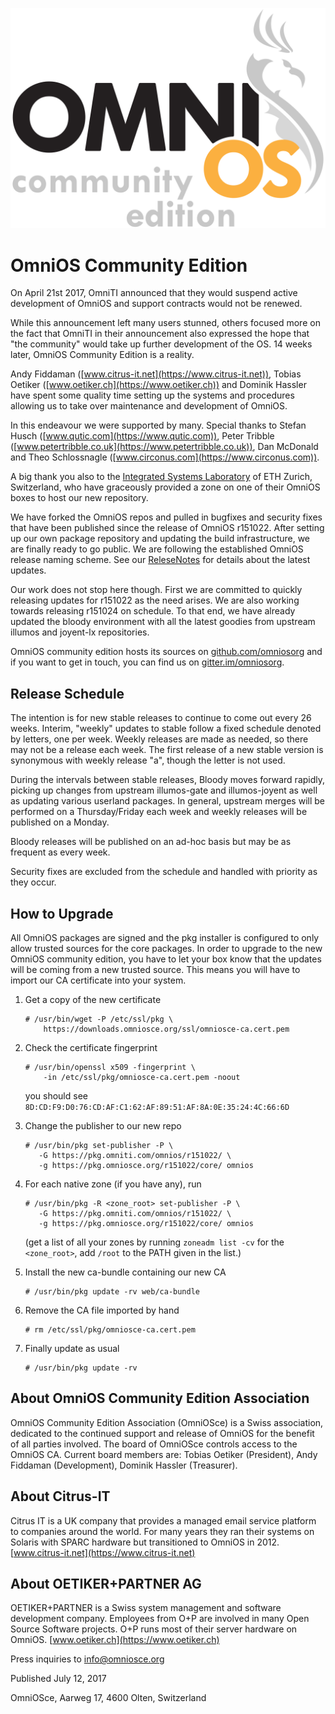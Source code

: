![Image](OmniOSce_logo.svg)

# ​OmniOS Community Edition


On April 21st 2017, OmniTI announced that they would suspend active
development of OmniOS and support contracts would not be renewed.


While this announcement left many users stunned, others focused more on the
fact that OmniTI in their announcement also expressed the hope that "the
community" would take up further development of the OS.  14 weeks later,
OmniOS Community Edition is a reality.


Andy Fiddaman ([www.citrus-it.net](https://www.citrus-it.net)), Tobias
Oetiker ([www.oetiker.ch](https://www.oetiker.ch)) and Dominik Hassler have
spent some quality time setting up the systems and procedures allowing us to
take over maintenance and development of OmniOS.  

In this endeavour we were
supported by many.  Special thanks to Stefan Husch
([www.qutic.com](https://www.qutic.com)), Peter Tribble
([www.petertribble.co.uk](https://www.petertribble.co.uk)), Dan McDonald and
Theo Schlossnagle ([www.circonus.com](https://www.circonus.com)).

A big thank you also to the [Integrated Systems Laboratory](http://www.iis.ee.ethz.ch)
of ETH Zurich, Switzerland, who have graceously provided a zone on one of
their OmniOS boxes to host our new repository. 

We have forked the OmniOS repos and pulled in bugfixes and security fixes
that have been published since the release of OmniOS r151022.  After setting
up our own package repository and updating the build infrastructure, we are
finally ready to go public.  We are following the established OmniOS release
naming scheme. See our
[ReleseNotes](https://github.com/omniosorg/omnios-build/blob/r151022/doc/ReleaseNotes.md)
for details about the latest updates.

Our work does not stop here though. First we are committed to quickly releasing updates for r151022 as the need arises. We are also working towards releasing r151024 on schedule. To that end, we have already updated the bloody environment with all the latest goodies from upstream illumos and joyent-lx repositories.


OmniOS community edition hosts its sources on
[github.com/omniosorg](https://github.com/omniosorg/) and if you want to get in touch, you can find us on
[gitter.im/omniosorg](https://gitter.im/omniosorg/Lobby).


## Release Schedule

The intention is for new stable releases to continue to come out every 26 weeks. Interim, "weekly" updates to stable follow a fixed schedule denoted by letters, one per week. Weekly releases are made as needed, so there may not be a release each week. The first release of a new stable version is synonymous with weekly release "a", though the letter is not used.

During the intervals between stable releases, Bloody moves forward rapidly, picking up changes from upstream illumos-gate and illumos-joyent as well as updating various userland packages. In general, upstream merges will be performed on a Thursday/Friday each week and weekly releases will be published on a Monday.

Bloody releases will be published on an ad-hoc basis but may be as frequent as every week.

Security fixes are excluded from the schedule and handled with priority as they occur.



## How to Upgrade

All OmniOS packages are signed and the pkg installer is configured to only allow trusted sources for the core packages. In order to upgrade to the new OmniOS community edition, you have to let your box know that the updates will be coming from a new trusted source. This means you will have to import our CA certificate into your system.


1. Get a copy of the new certificate

    ```
    # /usr/bin/wget -P /etc/ssl/pkg \
        https://downloads.omniosce.org/ssl/omniosce-ca.cert.pem
    ```

2. Check the certificate fingerprint

    ```
    # /usr/bin/openssl x509 -fingerprint \
        -in /etc/ssl/pkg/omniosce-ca.cert.pem -noout
    ```

    you should see `8D:CD:F9:D0:76:CD:AF:C1:62:AF:89:51:AF:8A:0E:35:24:4C:66:6D`


3. Change the publisher to our new repo

    ```
    # /usr/bin/pkg set-publisher -P \
       -G https://pkg.omniti.com/omnios/r151022/ \
       -g https://pkg.omniosce.org/r151022/core/ omnios
    ```

4. For each native zone (if you have any), run

    ```
    # /usr/bin/pkg -R <zone_root> set-publisher -P \
       -G https://pkg.omniti.com/omnios/r151022/ \
       -g https://pkg.omniosce.org/r151022/core/ omnios
    ```

    (get a list of all your zones by running `zoneadm list -cv` for the `<zone_root>`, add `/root` to the PATH given in the list.)


5. Install the new ca-bundle containing our new CA

    ```
    # /usr/bin/pkg update -rv web/ca-bundle
    ```

6. Remove the CA file imported by hand

    ```
    # rm /etc/ssl/pkg/omniosce-ca.cert.pem
    ```

7. Finally update as usual

    ```
    # /usr/bin/pkg update -rv
    ```

## About OmniOS Community Edition Association

OmniOS Community Edition Association (OmniOSce) is a Swiss association, dedicated to the continued support and release of OmniOS for the benefit of all parties involved. The board of OmniOSce controls access to the OmniOS CA. Current board members are: Tobias Oetiker (President), Andy Fiddaman (Development), Dominik Hassler (Treasurer).

## About Citrus-IT

Citrus IT is a UK company that provides a managed email service platform to companies around the world. For many years they ran their systems on Solaris with SPARC hardware but transitioned to OmniOS in 2012.
[www.citrus-it.net](https://www.citrus-it.net)

## About OETIKER+PARTNER AG

OETIKER+PARTNER is a Swiss system management and software development company. Employees from O+P are involved in many Open Source Software projects. O+P runs most of their server hardware on OmniOS.
[www.oetiker.ch](https://www.oetiker.ch)


Press inquiries to [info@omniosce.org](mailto:info@omniosce.org)

Published July 12, 2017

OmniOSce, Aarweg 17, 4600 Olten, Switzerland
